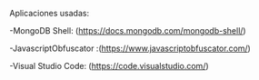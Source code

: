 Aplicaciones usadas:

-MongoDB Shell: (https://docs.mongodb.com/mongodb-shell/)

-JavascriptObfuscator :(https://www.javascriptobfuscator.com/)

-Visual Studio Code: (https://code.visualstudio.com/)
